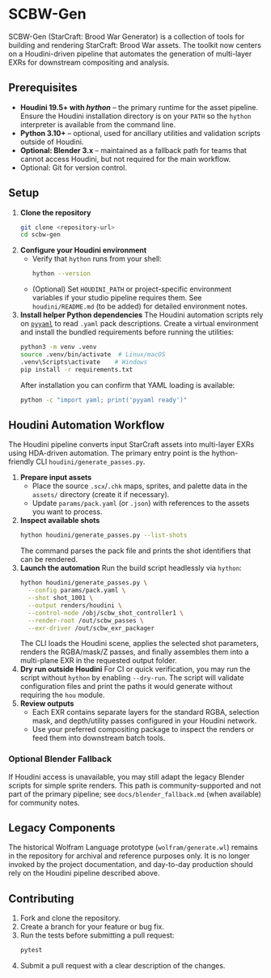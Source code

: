 # SCBW-Gen

SCBW-Gen (StarCraft: Brood War Generator) is a collection of tools for building and rendering StarCraft: Brood War assets. The toolkit now centers on a Houdini-driven pipeline that automates the generation of multi-layer EXRs for downstream compositing and analysis.

## Prerequisites

- **Houdini 19.5+ with _hython_** – the primary runtime for the asset pipeline. Ensure the Houdini installation directory is on your `PATH` so the `hython` interpreter is available from the command line.
- **Python 3.10+** – optional, used for ancillary utilities and validation scripts outside of Houdini.
- **Optional: Blender 3.x** – maintained as a fallback path for teams that cannot access Houdini, but not required for the main workflow.
- Optional: Git for version control.

## Setup

1. **Clone the repository**
   ```bash
   git clone <repository-url>
   cd scbw-gen
   ```
2. **Configure your Houdini environment**
   - Verify that `hython` runs from your shell:
     ```bash
     hython --version
     ```
   - (Optional) Set `HOUDINI_PATH` or project-specific environment variables if your studio pipeline requires them. See `houdini/README.md` (to be added) for detailed environment notes.
3. **Install helper Python dependencies**
   The Houdini automation scripts rely on [`pyyaml`](https://pyyaml.org/) to read `.yaml` pack descriptions. Create a virtual environment and install the bundled requirements before running the utilities:
   ```bash
   python3 -m venv .venv
   source .venv/bin/activate  # Linux/macOS
   .venv\Scripts\activate    # Windows
   pip install -r requirements.txt
   ```
   After installation you can confirm that YAML loading is available:
   ```bash
   python -c "import yaml; print('pyyaml ready')"
   ```

## Houdini Automation Workflow

The Houdini pipeline converts input StarCraft assets into multi-layer EXRs using HDA-driven automation. The primary entry point is the hython-friendly CLI `houdini/generate_passes.py`.

1. **Prepare input assets**
   - Place the source `.scx`/`.chk` maps, sprites, and palette data in the `assets/` directory (create it if necessary).
   - Update `params/pack.yaml` (or `.json`) with references to the assets you want to process.
2. **Inspect available shots**
   ```bash
   hython houdini/generate_passes.py --list-shots
   ```
   The command parses the pack file and prints the shot identifiers that can be rendered.
3. **Launch the automation**
   Run the build script headlessly via `hython`:
   ```bash
   hython houdini/generate_passes.py \
     --config params/pack.yaml \
     --shot shot_1001 \
     --output renders/houdini \
     --control-node /obj/scbw_shot_controller1 \
     --render-root /out/scbw_passes \
     --exr-driver /out/scbw_exr_packager
   ```
   The CLI loads the Houdini scene, applies the selected shot parameters, renders the RGBA/mask/Z passes, and finally assembles them into a multi-plane EXR in the requested output folder.
4. **Dry run outside Houdini**
   For CI or quick verification, you may run the script without `hython` by enabling `--dry-run`. The script will validate configuration files and print the paths it would generate without requiring the `hou` module.
5. **Review outputs**
   - Each EXR contains separate layers for the standard RGBA, selection mask, and depth/utility passes configured in your Houdini network.
   - Use your preferred compositing package to inspect the renders or feed them into downstream batch tools.

### Optional Blender Fallback

If Houdini access is unavailable, you may still adapt the legacy Blender scripts for simple sprite renders. This path is community-supported and not part of the primary pipeline; see `docs/blender_fallback.md` (when available) for community notes.

## Legacy Components

The historical Wolfram Language prototype (`wolfram/generate.wl`) remains in the repository for archival and reference purposes only. It is no longer invoked by the project documentation, and day-to-day production should rely on the Houdini pipeline described above.

## Contributing

1. Fork and clone the repository.
2. Create a branch for your feature or bug fix.
3. Run the tests before submitting a pull request:
   ```bash
   pytest
   ```
4. Submit a pull request with a clear description of the changes.

